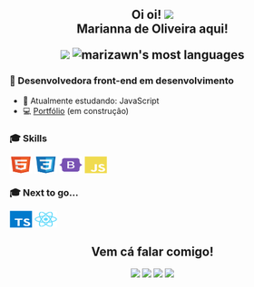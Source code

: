 
 <h2 align="center"> Oi oi! <img src="https://raw.githubusercontent.com/kaueMarques/kaueMarques/master/hi.gif" width="30px"><br> Marianna de Oliveira aqui! </p>


<img height="150em" src="https://github-readme-stats.vercel.app/api?username=marianna-de-oliveira&show_icons=true&theme=jolly&layout=compact&hide_border=true&include_all_commits=true&count_private=true"/>
<img height="150em" src="https://github-readme-stats.vercel.app/api/top-langs/?username=marianna-de-oliveira&layout=compact&theme=jolly&hide_border=true" alt="marizawn's most languages"/>


### 🚧 Desenvolvedora front-end em desenvolvimento 
- 🌱 Atualmente estudando: JavaScript
- 💻 <a href="">Portfólio</a> (em construção)
    
### 🎓 Skills
<div>  
<img align="center" alt="mari-html" height="30" width="40" src="https://raw.githubusercontent.com/devicons/devicon/master/icons/html5/html5-original.svg">  
<img align="center" alt="mari-css" height="30" width="40" src="https://raw.githubusercontent.com/devicons/devicon/master/icons/css3/css3-original.svg">  
<img align="center" alt="mari-bootstrap" height="30" width="40" src="https://raw.githubusercontent.com/devicons/devicon/master/icons/bootstrap/bootstrap-plain.svg" />
<img align="center" alt="mari-js" height="30" width="40" src="https://raw.githubusercontent.com/devicons/devicon/master/icons/javascript/javascript-plain.svg">
</div>
 
 ### 🎓 Next to go...
 <div>
 <img align="center" alt="mari-ts" height="30" width="40" src="https://raw.githubusercontent.com/devicons/devicon/master/icons/typescript/typescript-plain.svg">
  <img align="center" alt="mari-react" height="30" width="40" src="https://raw.githubusercontent.com/devicons/devicon/master/icons/react/react-original.svg">
 </div>
 
 
 
  <h2 align="center">Vem cá falar comigo!</h2> 
<p align="center">
 <a href="https://twitter.com/_marizawnn"><img src="https://img.shields.io/badge/twitter-%231DA1F2.svg?&style=for-the-badge&logo=twitter&logoColor=white" height=30></a> 
 <a href="https://www.linkedin.com/in/marianna-de-oliveira/"><img src="https://img.shields.io/badge/linkedin-%230077B5.svg?&style=for-the-badge&logo=linkedin&logoColor=white" height=30></a> 
 <a href="https://www.instagram.com/front.mari/"><img src="https://img.shields.io/badge/instagram-%23E4405F.svg?&style=for-the-badge&logo=instagram&logoColor=white" height=30></a> 
 <a href="mailto:marianna.oad@gmail.com"><img src="https://img.shields.io/badge/Gmail-D14836?style=for-the-badge&logo=gmail&logoColor=white" height=30></a></p>
